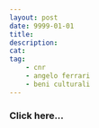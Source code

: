```yaml
---
layout: post
date: 9999-01-01
title:
description:
cat:
tag:
    - cnr
    - angelo ferrari
    - beni culturali
---
```


[](indexfea7.html?page_id=1069)

### Click here\...

